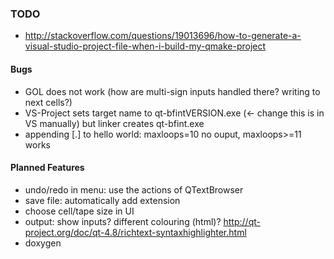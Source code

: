 ### TODO
- http://stackoverflow.com/questions/19013696/how-to-generate-a-visual-studio-project-file-when-i-build-my-qmake-project

#### Bugs
- GOL does not work (how are multi-sign inputs handled there? writing to next cells?)
- VS-Project sets target name to qt-bfintVERSION.exe (<- change this is in VS manually) but linker creates qt-bfint.exe
- appending [.] to hello world: maxloops=10 no ouput, maxloops>=11 works

#### Planned Features
- undo/redo in menu: use the actions of QTextBrowser
- save file: automatically add extension
- choose cell/tape size in UI
- output: show inputs? different colouring (html)? http://qt-project.org/doc/qt-4.8/richtext-syntaxhighlighter.html
- doxygen

